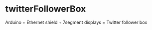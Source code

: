 twitterFollowerBox
==================

Arduino + Ethernet shield + 7segment displays = Twitter follower box
